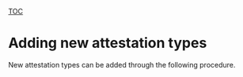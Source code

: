 [TOC](../README.md)

# Adding new attestation types

New attestation types can be added through the following procedure.
